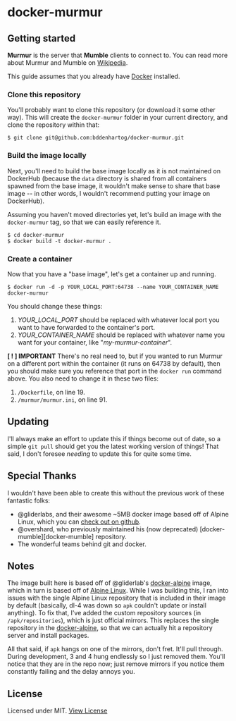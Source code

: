 # docker-murmur

## Getting started

__Murmur__ is the server that __Mumble__ clients to connect to. You can read more about Murmur and Mumble on [Wikipedia][wikipedia-mumble].

This guide assumes that you already have [Docker][docker] installed.

### Clone this repository
You'll probably want to clone this repository (or download it some other way). This will create the `docker-murmur` folder in your current directory, and clone the repository within that:

    $ git clone git@github.com:bddenhartog/docker-murmur.git

### Build the image locally
Next, you'll need to build the base image locally as it is not maintained on DockerHub (because the `data` directory is shared from all containers spawned from the base image, it wouldn't make sense to share that base image -- in other words, I wouldn't recommend putting your image on DockerHub).

Assuming you haven't moved directories yet, let's build an image with the `docker-murmur` tag, so that we can easily reference it.

    $ cd docker-murmur
    $ docker build -t docker-murmur .

### Create a container
Now that you have a "base image", let's get a container up and running.

    $ docker run -d -p YOUR_LOCAL_PORT:64738 --name YOUR_CONTAINER_NAME docker-murmur

You should change these things:

1. *YOUR_LOCAL_PORT* should be replaced with whatever local port you want to have forwarded to the container's port.
2. *YOUR_CONTAINER_NAME* should be replaced with whatever name you want for your container, like "_my-murmur-container_".

**[ ! ] IMPORTANT**
There's no real need to, but if you wanted to run Murmur on a different port within the container (it runs on 64738 by default), then you should make sure you reference that port in the `docker run` command above. You also need to change it in these two files:

1. `/Dockerfile`, on line 19.
2. `/murmur/murmur.ini`, on line 91.

## Updating
I'll always make an effort to update this if things become out of date, so a simple `git pull` should get you the latest working version of things! That said, I don't foresee *needing* to update this for quite some time.

## Special Thanks
I wouldn't have been able to create this without the previous work of these fantastic folks:

- @gliderlabs, and their awesome ~5MB docker image based off of Alpine Linux, which you can [check out on github][gliderlabs/docker-alpine].
- @overshard, who previously maintained his (now deprecated) [docker-mumble][docker-mumble] repository.
- The wonderful teams behind git and docker.

## Notes
The image built here is based off of @gliderlab's [docker-alpine][gliderlabs/docker-alpine] image, which in turn is based off of [Alpine Linux][alpine-linux]. While I was building this, I ran into issues with the single Alpine Linux repository that is included in their image by default (basically, dl-4 was down so `apk` couldn't update or install anything). To fix that, I've added the custom repository sources (in `/apk/repositories`), which is just official mirrors. This replaces the single repository in the [docker-alpine][gliderlabs/docker-alpine], so that we can actually hit a repository server and install packages.

All that said, if `apk` hangs on one of the mirrors, don't fret. It'll pull through. During development, 3 and 4 hung endlessly so I just removed them. You'll notice that they are in the repo now; just remove mirrors if you notice them constantly failing and the delay annoys you.

## License
Licensed under MIT. [View License][license]

[wikipedia-mumble]: https://en.wikipedia.org/wiki/Mumble_(software) "Mumble on Wikipedia"
[docker]: https://www.docker.com/ "Docker"
[gliderlabs]: https://github.com/gliderlabs "Glider Labs"
[gliderlabs/docker-alpine]: https://github.com/gliderlabs/docker-alpine "gliderlabs/docker-alpine"
[alpine-linux]: http://alpinelinux.org/ "Alpine Linux"
[license]: https://github.com/bddenhartog/docker-murmur/blob/master/LICENSE.md "View License"
